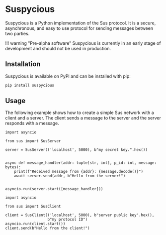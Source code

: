 # Suspycious

Suspycious is a Python implementation of the Sus protocol. It is a
secure, asynchronous, and easy to use protocol for sending messages
between two parties.

!!! warning "Pre-alpha software"
Suspycious is currently in an early stage of development and
should not be used in production.

## Installation

Suspycious is available on PyPI and can be installed with pip:

```bash
pip install suspycious
```

## Usage

The following example shows how to create a simple Sus network with
a client and a server. The client sends a message to the server and
the server responds with a message.

```python3
import asyncio

from sus import SusServer

server = SusServer(('localhost', 5000), b"my secret key.".hex())


async def message_handler(addr: tuple[str, int], p_id: int, message: bytes):
    print(f"Received message from {addr}: {message.decode()}")
    await server.send(addr, b"Hello from the server!")


asyncio.run(server.start([message_handler]))
```

```python3
import asyncio

from sus import SusClient

client = SusClient(('localhost', 5000), b"server public key".hex(),
                   b"my protocol ID")
asyncio.run(client.start())
client.send(b"Hello from the client!")
```

